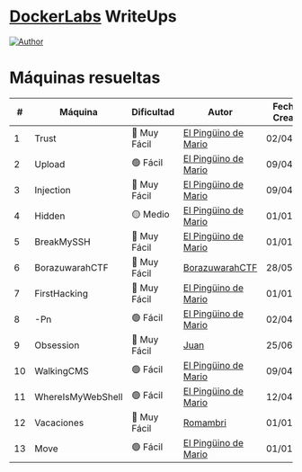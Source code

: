 # [DockerLabs](https://dockerlabs.es/) WriteUps
<a href="https://github.com/GutsNet"><img title="Author" src="https://img.shields.io/badge/Author-GutsNet-red.svg?style=for-the-badge&logo=github"></a>

# Máquinas resueltas

| #   | Máquina | Dificultad   | Autor      | Fecha de Creación | Guía de Solución                                     |
|-----|---------|--------------|------------|-------------------|-----------------------------------------------------|
| 1   | Trust   | 🔵 Muy Fácil  | [El Pingüino de Mario](https://www.youtube.com/channel/UCGLfzfKRUsV6BzkrF1kJGsg)    | 02/04/2024  | [Ver Guía](https://github.com/GutsNet/DockerLabs-WriteUp/blob/main/Muy%20F%C3%A1cil/Trust.md) |
| 2   | Upload   | 🟢 Fácil  | [El Pingüino de Mario](https://www.youtube.com/channel/UCGLfzfKRUsV6BzkrF1kJGsg)    | 09/04/2024  | [Ver Guía](https://github.com/GutsNet/DockerLabs-WriteUp/blob/main/F%C3%A1cil/Upload.md) |
| 3   | Injection   | 🔵 Muy Fácil  | [El Pingüino de Mario](https://www.youtube.com/channel/UCGLfzfKRUsV6BzkrF1kJGsg)    | 09/04/2024  | [Ver Guía](https://github.com/GutsNet/DockerLabs-WriteUp/blob/main/Muy%20F%C3%A1cil/Injection.md) |
| 4   | Hidden   | 🟡 Medio  | [El Pingüino de Mario](https://www.youtube.com/channel/UCGLfzfKRUsV6BzkrF1kJGsg)    | 01/01/2000  | En Progreso |
| 5   | BreakMySSH   | 🔵 Muy Fácil  | [El Pingüino de Mario](https://www.youtube.com/channel/UCGLfzfKRUsV6BzkrF1kJGsg)    | 01/01/2000  | En Progreso |
| 6   | BorazuwarahCTF  | 🔵 Muy Fácil  | [BorazuwarahCTF](https://github.com/borazuwarah/)    | 28/05/2024  | En Progreso |
| 7   | FirstHacking   | 🔵 Muy Fácil  | [El Pingüino de Mario](https://www.youtube.com/channel/UCGLfzfKRUsV6BzkrF1kJGsg)    | 01/01/2000  | En Progreso |
| 8   | -Pn   | 🟢 Fácil  | [El Pingüino de Mario](https://www.youtube.com/channel/UCGLfzfKRUsV6BzkrF1kJGsg)    | 02/04/2024  | En Progreso |
| 9   | Obsession   | 🔵 Muy Fácil  | [Juan](https://russ0ski.github.io/MyHackingRoad/)    | 25/06/2024  | En Progreso |
| 10   | WalkingCMS   | 🟢 Fácil  | [El Pingüino de Mario](https://www.youtube.com/channel/UCGLfzfKRUsV6BzkrF1kJGsg)    | 09/04/2024  | En Progreso |
| 11   | WhereIsMyWebShell   | 🟢 Fácil  | [El Pingüino de Mario](https://www.youtube.com/channel/UCGLfzfKRUsV6BzkrF1kJGsg)    | 12/04/2024  | En Progreso |
| 12   | Vacaciones   | 🔵 Muy Fácil  | [Romambri](https://www.youtube.com/@romabripwn)    | 01/01/2000  | En Progreso |
| 13   | Move   | 🟢 Fácil  | [El Pingüino de Mario](https://www.youtube.com/channel/UCGLfzfKRUsV6BzkrF1kJGsg)    | 01/01/2000  | En Progreso |
